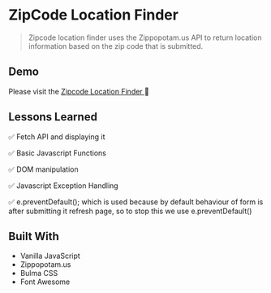 
# ZipCode Location Finder

>Zipcode location finder uses the Zippopotam.us API to return location information based on the zip code that is submitted.



## Demo

Please visit the [Zipcode Location Finder ](https://akashsabale01.github.io/zipcode-location-finder/) :link:
  
## Lessons Learned

:white_check_mark: Fetch API and displaying it

:white_check_mark: Basic Javascript Functions

:white_check_mark: DOM manipulation

:white_check_mark: Javascript Exception Handling

:white_check_mark: e.preventDefault();  which is used because by default behaviour of form is after submitting it refresh page, so to stop this we use e.preventDefault()

  
## Built With
* Vanilla JavaScript 
* Zippopotam.us
* Bulma CSS
* Font Awesome


  
